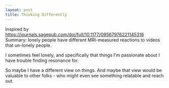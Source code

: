 ```yaml
---
layout: post
title: Thinking Differently
---
```


Inspired by
https://journals.sagepub.com/doi/full/10.1177/09567976221145316
Summary: lonely people have different MRI-measured reactions
to videos that un-lonely people.

I sometimes feel lonely,
and specifically that things I'm passionate about
I have trouble finding resonance for.

So maybe I have a different view on things.
And maybe that view would be valuable to other folks -
who might even see something relatable and reach out.
